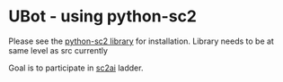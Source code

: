 # UBot - using python-sc2
Please see the [python-sc2 library](https://github.com/BurnySc2/python-sc2) for installation.
Library needs to be at same level as src currently

Goal is to participate in [sc2ai](https://wiki.sc2ai.net/Main_Page) ladder.
